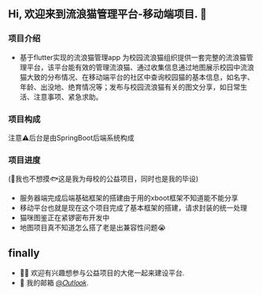 ## Hi, 欢迎来到流浪猫管理平台-移动端项目. :wave: 
<!-- Introduction -->
### 项目介绍
- 基于flutter实现的流浪猫管理app
为校园流浪猫组织提供一套完整的流浪猫管理平台，该平台能有效的管理流浪猫、通过收集信息通过地图展示校园中流浪猫大致的分布情况、在移动端平台的社区中查询校园猫的基本信息，如名字、年龄、出没地、绝育情况等；发布与校园流浪猫有关的图文分享，如日常生活、注意事项、紧急求助。
### 项目构成
注意⚠️后台是由SpringBoot后端系统构成
### 项目进度
(🤔我也不想摸🐟这是我为母校的公益项目，同时也是我的毕设)
- 服务器端完成后端基础框架的搭建由于用的xboot框架不知道能不能分享
- 移动平台也就是现在这个项目完成了基本框架的搭建，请求封装的统一处理
- 猫咪图鉴正在紧锣密布开发中
- 地图项目真不知道怎么搭了老是出兼容性问题😭

## finally
- :man_technologist: 欢迎有兴趣想参与公益项目的大佬一起来建设平台.
- :email: 我的邮箱 [@𝑂𝑢𝑡𝑙𝑜𝑜𝑘](mailto:lairenlong99@gmail.com).
